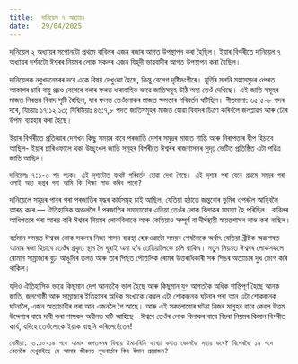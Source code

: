 ```yaml
---
title:  দানিয়েল ৭ অধ্যায়।
date:   29/04/2025
---
```


দানিয়েল ২ অধ্যায়ৰ সপোনটো প্ৰথমে বাবিলৰ এজন ৰজাৰ আগত উপস্থাপন কৰা হৈছিল। ইয়াৰ বিপৰীতে দানিয়েল ৭ অধ্যায়ৰ দৰ্শনটো ঈশ্বৰৰ নিয়মৰ লোক সকলৰ এজন যিহূদী ভাৱবাদীৰ আগত উপস্থাপন কৰা হৈছিল।

দানিয়েলক নবুখদনেচৰৰ দৰে একে বিষয় দেখুওৱা হৈছে, কিন্তু বেলেগ দৃষ্টিভংগীৰে। মূৰ্ত্তিৰ সলনি মহাসমুদ্ৰৰ ওপৰত আকাশৰ চাৰি বায়ু প্রচণ্ড বেগেৰে বলাৰ ফলত ধাৰাবাহিক ভাৱে জাতিসমূহ উঠি অহা তেওঁ দেখিছে। এই জাতি সমূহৰ মাজত নিৰন্তৰ বিবাদ সৃষ্টি হৈছিল, যাৰ ফলত তেওঁলোকৰ মাজত ক্ষমতাৰ পৰিবৰ্তন ঘটিছিল। গীতমালা: ৬৫:৫-৮ পদৰ দৰে, যিচয়াঃ ১৭:১২,১৩; যিৰিমিয়াঃ ৪৬:৭,৮ পদত জাতিসমূহৰ মাজত হোৱা বিবাদৰ চিত্ৰণ কৰিবলৈ জলপ্লাৱন আৰু ঢৌৰ উপমা ব্যৱহাৰ কৰা হৈছে।

ইয়াৰ বিপৰীতে প্ৰতিজ্ঞাৰ দেশখন কিছু সময়ৰ বাবে পৰজাতি দেশৰ সমুদ্ৰৰ মাজত শান্তি আৰু নিৰাপত্তাৰ দ্বীপ হিচাবে আছিল- ইয়াৰ চাৰিওফালে থকা উচ্ছৃংখল জাতি সমূহৰ বিপৰীতে ঈশ্বৰৰ ৰাজশাসনৰ সুদৃঢ় ভেটিত প্রতিষ্ঠিত এটা পৱিত্ৰ জাতি আছিল।

`দানিয়েলঃ ৭:১-৩ পদ পঢ়ক। এই দৃশ্যটোত যথেষ্ট পৰিবৰ্তন হোৱা দেখা গৈছে। এই দৃশ্যৰ পৰা যেনে প্রথমে সমুদ্ৰৰ পৰা ওলাই অহা জন্তুৰ পৰা আমি কি শিক্ষা লাভ কৰিব পাৰো?`

দানিয়েলে সমুদ্ৰৰ পাৰৰ পৰা পৰজাতিৰ যুদ্ধৰ কাৰ্যসমূহ চাই আছিল, যেতিয়া হঠাতে জন্তুবোৰ ভূমিৰ ওপৰলৈ আহিবলৈ আৰম্ভ কৰে — ঐতিহাসিক অঞ্চললৈ ! পৰজাতিৰ সমস্যাবোৰ এতিয়া তেওঁৰ লোক বিলাকৰ সমস্যা হৈ পৰিছিল। বাবিলৰ আধিপত্যৰ পৰা আৰম্ভ কৰি ঈশ্বৰৰ নিয়মৰ লোকবিলাকে আৰু কেতিয়াও সম্পূর্ণ বা দীর্ঘস্থায়ী স্বায়ত্তশাসন লাভ কৰা নাছিল।

বৰ্তমান সময়ত ঈশ্বৰৰ লোক সকলৰ নিজা শাসন ব্যৱস্থা হেৰুওৱাটো সময়ৰ শেষলৈকে অর্থাৎ যেতিয়া খ্ৰীষ্টক অৱশেষত আমাৰ ৰজা হিচাবে তেওঁৰ প্ৰকৃত স্থান লৈ ঘূৰাই অনা হ’ব তেতিয়ালৈকে চলি থাকিব। নতুন নিয়মত ঈশ্বৰৰ লোকসকলে ৰোমান সাম্ৰাজ্যৰ বুঢ়া আঙুলিৰ তলত আৰু তাৰ পিছত পৌত্তলিক ৰোমৰ উত্তৰাধিকাৰী সৰু শিঙৰ অত্যাচাৰ দুখ ভোগ কৰি থাকিল।

যদিও ঐতিহাসিক ভাৱে কিছুমান দেশ আনতকৈ ভাল হৈছে আৰু কিছুমান যুগ আগতকৈ অধিক শান্তিপূর্ণ হৈছে আনক জাতি, জনগোষ্ঠী আৰু সাম্ৰাজ্যৰ ইতিহাসৰ অধিক সংখ্যকে কেৱল এটা শোকজনক ঘটনাৰ পৰা আন এটা শোকজনক ঘটনালৈ, এজন অত্যাচাৰীৰ পৰা আন এজনলৈ গৈ আছে। আৰু এই সকলোবোৰ ঘটনা নিজৰ মানুহৰ বাবে কেৱল উত্তম উদ্দেশ্যৰ বাবে দাবী কৰা শাসকৰ অধীনত ঘটি আহিছে। ঈশ্বৰে তেওঁৰ লোক বিলাকৰ বাবে বিচৰা নিয়মৰ কিমান বিপৰীত কাৰ্য, যদিহে তেওঁলোকে ইয়াক বাছনি কৰিলেহেঁতেন!

`ৰোমীয়া: ৩:১০-১৯ পদে আমাৰ জগতখনৰ বিষয়ে ইমানখিনি ব্যাখ্যা কৰাত কেনেকৈ সহায় কৰে? বিশেষকৈ ১৯ পদে কেনেকৈ দেখুৱাইছে যে আমাৰ জীৱনত শুভবাৰ্ত্তাৰ কিয় ইমান প্রয়োজন?`